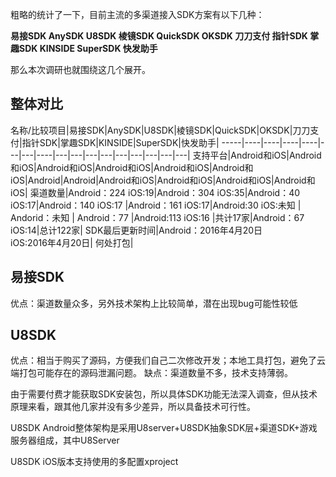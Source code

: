 粗略的统计了一下，目前主流的多渠道接入SDK方案有以下几种：

**易接SDK AnySDK U8SDK 棱镜SDK
QuickSDK OKSDK 刀刀支付 指针SDK
掌趣SDK KINSIDE SuperSDK 快发助手**

那么本次调研也就围绕这几个展开。


## 整体对比

名称/比较项目|易接SDK|AnySDK|U8SDK|棱镜SDK|QuickSDK|OKSDK|刀刀支付|指针SDK|掌趣SDK|KINSIDE|SuperSDK|快发助手|
-----|----|----|----|----|---|---|----|---|---|---|---|---|---|---|---|---|
支持平台|Android和iOS|Android和iOS|Android和iOS|Android和iOS|Android和iOS|Android和iOS|Android|Android|Android和iOS|Android和iOS|Android和iOS|Android和iOS|
渠道数量|Android：224 iOS:19|Android：304 iOS:35|Android：40 iOS:17|Android：140 iOS:17 |Android：161 iOS:17|Android:30 iOS:未知 | Andorid：未知 | Android：77 |Android:113 iOS:16 |共计17家|Android：67  iOS:14|总计122家|
SDK最后更新时间|Android：2016年4月20日<br>iOS:2016年4月20日|
何处打包|




## 易接SDK

优点：渠道数量众多，另外技术架构上比较简单，潜在出现bug可能性较低

## U8SDK

优点：相当于购买了源码，方便我们自己二次修改开发；本地工具打包，避免了云端打包可能存在的源码泄漏问题。
缺点：渠道数量不多，技术支持薄弱。

由于需要付费才能获取SDK安装包，所以具体SDK功能无法深入调查，但从技术原理来看，跟其他几家并没有多少差异，所以具备技术可行性。

U8SDK Android整体架构是采用U8server+U8SDK抽象SDK层+渠道SDK+游戏服务器组成，其中U8Server 

U8SDK iOS版本支持使用的多配置xproject


## 



